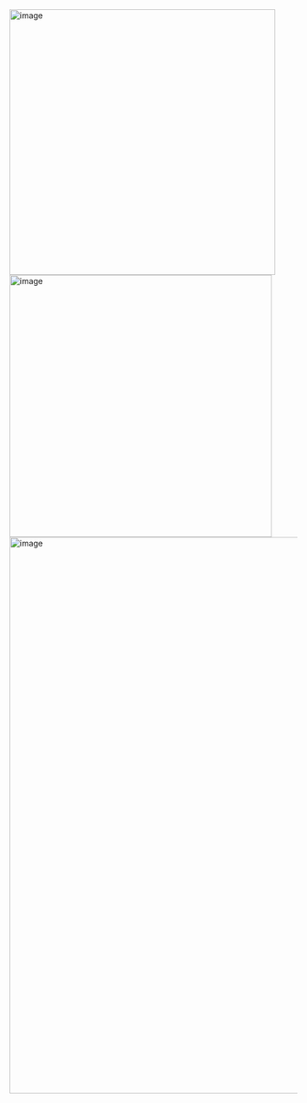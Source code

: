 <img width="465" alt="image" src="https://github.com/user-attachments/assets/62d599ff-a9e7-40f8-b2ef-6694085b90e0" />
<img width="459" alt="image" src="https://github.com/user-attachments/assets/31821c3c-00dc-40e4-88c9-5591beeda1b8" />
<img width="974" alt="image" src="https://github.com/user-attachments/assets/8999ca37-d45e-4e1a-8b54-ebc55b10da02" />
